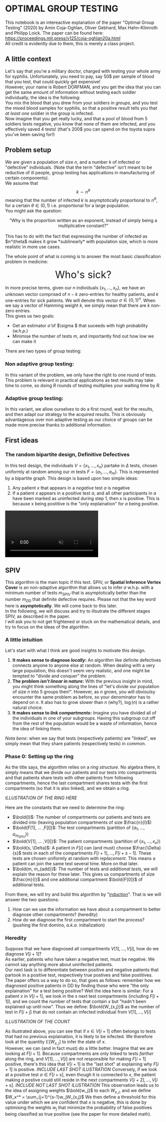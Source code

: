 # OPTIMAL GROUP TESTING

This notebook is an intereactive explanation of the paper "Optimal Group Testing" (2020) by Amin Coja-Oghlan, Oliver Gebhard, Max Hahn-Klimroth and Philipp Loick. The paper can be found here: https://proceedings.mlr.press/v125/coja-oghlan20a.html \
All credit is evidently due to them, this is merely a class project.

## A little context
Let's say that you're a military doctor, charged with testing your whole army for syphilis. Unfortunately, you need to pay, say 50\$ per sample of blood that you test, that could quickly get expensive!\
However, your name is Robert DORFMAN, and you get the idea that you can get the same amount of information without testing each soldier individually, the idea is the following:\
You mix the blood that you drew from your soldiers in *groups*, and you test the mixed blood samples for syphilis, so that a positive result tells you that *at least one* soldier in the group is infected.\
Now imagine that you get really lucky, and that a pool of blood from 5 soldiers tests negative, you know that none of them are infected, and you effectively saved 4 tests! (that's 200$ you can spend on the toyota supra you've been saving for!)

## Problem setup

We are given a population of size $n$, and a number $k$ of infected or "defective" individuals. (Note that the term "defective" isn't meant to be reductive of ill people, group testing has applications in manufacturing of certain components).\
We assume that
$$k \sim n^\theta$$
meaning that the number of infected $k$ is asymptotically proportional to $n^\theta$, for a certain $\theta \in (0,1)$ i.e. proportional for a large population.\
You might ask the question:

<center>"Why is the proportion written as an exponent, instead of simply being a multiplicative constant?"</center>

<br>
This has to do with the fact that expressing the number of infected as $n^\theta$ makes it grow *sublinearly* with population size, which is more realistic in more use cases.

The whole point of what is coming is to answer the most basic classification problem in medicine:
<center><font size="6"> Who's sick? </font></center>

In more precise terms, given our $n$ individuals $\{x_1,..., x_n \}$, we have an unknown vector comprised of $n-k$ zero-entries for healthy patients, and $k$ one-entries for sick patients. We will denote this vector $\sigma \in \{0,1\}^n$. When we say a vector of Hamming weight $k$, we simply mean that there are $k$ non-zero entries.\
This gives us two goals:
- Get an estimator $\hat{\sigma}$ of $\sigma $ that suceeds with high probability (*w.h.p.*)
- Minimise the number of tests $m$, and importantly find out how low we can make it

There are two types of group testing:

### Non adaptive group testing:
In this variant of the problem, we only have the right to one round of tests. This problem is relevant in practical applications as test results may take time to come, so doing $R$ rounds of testing multiplies your waiting time by $R$.

### Adaptive group testing:
In this variant, we allow ourselves to do a first round, wait for the results, and then adapt our strategy to the acquired results. This is obviously advantageous over non adaptive testing as our choice of groups can be made more precise thanks to additional information.

## First ideas

### The random bipartite design, Definitive Defectives
In this test design, the individuals $V = \{x_1, ..., x_n\}$ partake in $\Delta$ tests, chosen uniformly at random among our $m$ tests $F = \{a_1, ..., a_m\}$. This is represented by a bipartite graph. This design is based upon two simple ideas:
1. Any patient $x$ that appears in a *negative* test $a$ is negative
2. If a patient $x$ appears in a positive test $a$, and all other participants in $a$ have been marked as uninfected during step 1, then $x$ is positive. This is because x being postitive is the "only explaination" for $a$ being positive.


<div class="video-container">
    <video src="assets/output.mp4" controls autoplay muted loop playsinline></video>
</div>

## SPIV

This algorithm is the main topic if this text. SPIV, or **Spatial Inference Vertex Cover** is an non-adaptive algorithm that allows us to infer $\sigma$ w.h.p. with a minimum number of tests $m_{SPIV}$ that is asymptotically better than the number $m_{DD}$ that definite defective requires. Please not that the key word here is **asymptotically**. We will come back to this later.\
In the following, we will discuss and try to illsutrate the different stages SPIV, as described in the paper.\
I will ask you to not get frightened or stuck on the mathematical details, and try to focus on the ideas of the algortihm.
### A little intuition
Let's start with what I think are good insights to motivate this design.
1. **It makes sense to diagnose _locally_:** An algorithm like definite defectives connects anyone to anyone else at random. When dealing with a very large population, this doesn't seem very realistic, and one might be tempted to "divide and conquer" the problem.
2. **The problem _isn't linear in nature_:** With the previous insight in mind, you might think something along the lines of "let's divide our population of size $n$ into 5 groups then!". However, as $n$ grows, you will obvioulsy encounter the same problem as before, so your denominator has to depend on $n$. It also has to grow slower than $n$ (why?), $\log(n)$ is a rather natural choice.
3. **It makes sense to _link compartments_:** Imagine you have divided all of the individuals in one of your subgroups. Having this subgroup cut off from the rest of the population would be a waste of information, hence the idea of linking them.

*Nota bene*: when we say that tests (respectively patients) are "linked", we simply mean that they share patients (respectively tests) in common. 

### Phase 0: Setting up the ring
As the title says, the algorithm relies on a *ring structure*. No algebra there, it simply means that we divide our patients and our tests into compartments and that patients share tests with other patients from following compartments, hence the last compartment shares tests with the first compartments (so that it is also linked), and we obtain a ring.

_ILLUSTRATiON OF THE RING HERE_

Here are the constants that we need to determine the ring:
* $\bold{l}$: The number of compartments our patients and tests are divided into (leaving population compartments of size $\frac{n}{l}$)
* $\bold{F[1], ... ,F[l]}$: The test compartments (partition of $\{a_1, ... , a_{m_{SPIV}}\}$)
* $\bold{V[1], ... ,V[l]}$: The patient compartments (partition of $\{x_1, ... , x_{n}\}$)
* $\bold{s, \Delta}$: A patient in $F[i]$  can (and must) choose $\frac{\Delta}{s}$ tests in each of the compartments $F[i+1], ..., F[i+s-1]$. These tests are chosen uniformly at random *with replacement*. This means a patient can join the same test several time. More on that later.
* $\bold{m, m_{add}}$: The number of tests and *additional tests*, we will explain the reason for these later. This gives us compartments of size $\frac{m}{l}$ and one additional compartment $\bold{F[0]}$ of additional tests.

From there, we will try and build this algorithm by "[induction](https://en.m.wikipedia.org/wiki/Mathematical_induction)". That is we will answer the two questions:
1. How can we use the information we have about a compartment to better diagnose other compartments? (heredity)
2. How do we diagnose the first compartment to start the process? (pushing the first domino, *a.k.a.* initialization)


### Heredity
Suppose that we have diagnosed all compartments $V[1], ..., V[i]$, how do we diagnose $V[i+1]$?\
As earlier, patients who have taken a negative test, must be negative. We cannot say anything more about uninfected patients.\
Our next task is to differentiate between positive and negative patients that partook in a positive test, respectively true postives and false postitives. The paper offers us a way to do so, that goes as follows: remember how we diagnosed positive patients in DD by finding those who were "the only explaination" for a test being positive? Well the idea here is similar: For a patient $x$ in $V[i+1]$, we look in the $s$ next test compartments (including $F[i+1]$), and we count the number of tests that contain $x$ but "hadn't been explained up until now".
Thus we define: $\bold{W_{x,j}}$ as the number of test in $F[i+j]$ that do not contain an infected individual from $V[1], ..., V[i]$

_ILLUSTRATION OF THE COUNT_

As illustrated above, you can see that if $x \in V[i+1]$ often belongs to tests that had no previous explaination, it is likely to be infected. We therefore look at the quantity $\mathbb{E}[W_{x,j}]$ to infer the state of $x$.\
However, we can (and in fact must) do a little better. Imagine that we are looking at $F[i+1]$. Because compartments are only linked to tests *farther* along the ring, and $V[1], ..., V[i]$ are not responsible for making $F[i+1]$ positive,  there's this idea that $V[i+1]$ is the "last shot" at explaining why $F[i+1]$ is positive.
_INCLUDE LAST SHOT ILUSTRATION_
Conversely, if we look at a positive test $a \in F[i+s]$, even though it is connected to $x$, the patient making $a$ postive could still reside in the next compartments $V[i+2], ..., V[i+s]$.
_INCLUDE NOT LAST SHOT ILUSTRATION_
This observation leads us to the idea of assigning weights $\bold{w_j}$ to each $W_{x,j}$, and we define $W_x^* = \sum_{j=1}^{s-1}w_jW_{x,j}$ We then define a threshold for this value under which we are confident that $x$ is negative, this is done by optimising the weights $w_j$ that minimize the probability of false positives being classified as true positive (see the paper for more detailed math).